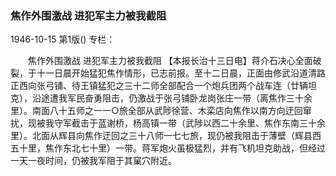 ### 焦作外围激战  进犯军主力被我截阻

1946-10-15
第1版()
专栏：

　　焦作外围激战
    进犯军主力被我截阻
    【本报长治十三日电】蒋介石决心全面破裂，于十一日晨开始猛犯焦作情形，已志前报。至十二日晨，正面由修武沿道清路正西向张弓铺、待王镇猛犯之三十二师全部配合一个炮兵团两个战车连（廿辆坦克），沿途遭我军民奋勇阻击，仍激战于张弓铺卧龙岗张庄一带（离焦作三十余里）。南面八十五师之一一○旅全部从武陟徐营、木栾店向焦作以南方向迂回窜扰，现被我守军截击于蓝谢桥，杨高镇一带（武陟以西二十余里、焦作东南三十余里）。北面从辉县向焦作迂回之三十八师一七七旅，现仍被我阻击于薄壁（辉县西五十里，焦作东北七十里）一带。蒋军炮火虽极猛烈，并有飞机坦克助战，但经过一天一夜时间，仍被我军阻于其窠穴附近。
